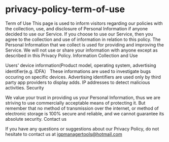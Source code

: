 # privacy-policy-term-of-use
Term of Use
This page is used to inform visitors regarding our policies with the collection, use, and disclosure of Personal Information if anyone decided to use our Service. If you choose to use our Service, then you agree to the collection and use of information in relation to this policy. The Personal Information that we collect is used for providing and improving the Service. We will not use or share your information with anyone except as described in this Privacy Policy.
Information Collection and Use

Users' device information(Product model, operating system, advertising identifier(e.g. IDFA）
These informations are used to investigate bugs occuring on specific devices.
Advertising identifiers are used only by third party app providers to display adds.
IP addresses to detect malicious activities.
Security

We value your trust in providing us your Personal Information, thus we are striving to use commercially acceptable means of protecting it. But remember that no method of transmission over the internet, or method of electronic storage is 100% secure and reliable, and we cannot guarantee its absolute security.
Contact us

If you have any questions or suggestions about our Privacy Policy, do not hesitate to contact us at igpmanagertools@hotmail.com
